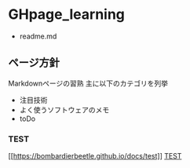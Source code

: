 # GHpage_learning

- readme.md

## ページ方針

Markdownページの習熟
主に以下のカテゴリを列挙

- 注目技術
- よく使うソフトウェアのメモ
- toDo



### TEST

[[https://bombardierbeetle.github.io/docs/test]]
[TEST](/docs/test)